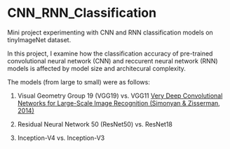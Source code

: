 # CNN_RNN_Classification
Mini project experimenting with CNN and RNN classification models on tinyImageNet dataset.  


In this project, I examine how the classification accuracy of pre-trained convolutional neural network (CNN) and reccurent neural network (RNN) models is affected by model size and architecural complexity.

The models (from large to small) were as follows:

1. Visual Geometry Group 19 (VGG19) vs. VGG11
   [Very Deep Convolutional Networks for Large-Scale Image Recognition (Simonyan & Zisserman, 2014)](https://arxiv.org/abs/1409.1556)

3. Residual Neural Network 50 (ResNet50) vs. ResNet18
4. Inception-V4 vs. Inception-V3




